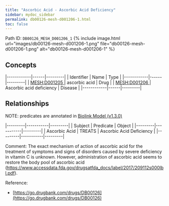 ```yaml
---
title: "Ascorbic Acid - Ascorbic Acid Deficiency"
sidebar: mydoc_sidebar
permalink: db00126-mesh-d001206-1.html
toc: false 
---
```



Path ID: `DB00126_MESH_D001206_1`
{% include image.html url="images/db00126-mesh-d001206-1.png" file="db00126-mesh-d001206-1.png" alt="db00126-mesh-d001206-1" %}

## Concepts

|------------|------|---------|
| Identifier | Name | Type    |
|------------|------|---------|
| <a href="https://identifiers.org/MESH:D001205">MESH:D001205 </a> | ascorbic acid | Drug |
| <a href="https://identifiers.org/MESH:D001206">MESH:D001206 </a> | Ascorbic acid deficiency | Disease |
|------------|------|---------|

## Relationships


NOTE: predicates are annotated in <a href="https://github.com/biolink/biolink-model/releases/tag/v1.3.0">Biolink Model (v1.3.0)</a>

|---------|-----------|---------|
| Subject | Predicate | Object  |
|---------|-----------|---------|
| Ascorbic Acid | TREATS | Ascorbic Acid Deficiency |
|---------|-----------|---------|

Comment: The exact mechanism of action of ascorbic acid for the treatment of symptoms and signs of disorders caused by severe deficiency in vitamin C is unknown. However, administration of ascorbic acid seems to restore the body pool of ascorbic acid (https://www.accessdata.fda.gov/drugsatfda_docs/label/2017/209112s000lbl.pdf).

Reference: 
  - [https://go.drugbank.com/drugs/DB00126](https://go.drugbank.com/drugs/DB00126)
